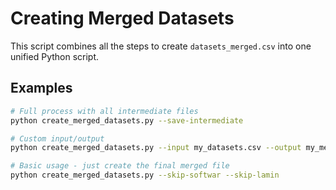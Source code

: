 # Creating Merged Datasets

This script combines all the steps to create `datasets_merged.csv` into one unified Python script.

## Examples

```bash
# Full process with all intermediate files
python create_merged_datasets.py --save-intermediate

# Custom input/output
python create_merged_datasets.py --input my_datasets.csv --output my_merged.csv

# Basic usage - just create the final merged file
python create_merged_datasets.py --skip-softwar --skip-lamin
```
